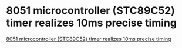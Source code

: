 # 8051 microcontroller (STC89C52) timer realizes 10ms precise timing
[8051 microcontroller (STC89C52) timer realizes 10ms precise timing](https://aiwithcloud.com/2022/09/15/8051_microcontroller_stc89c52_timer_realizes_10ms_precise_timing/)